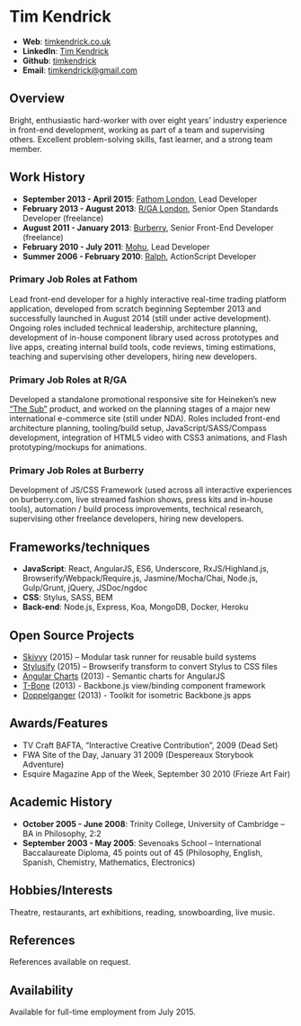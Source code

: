 # Tim Kendrick

- **Web**: [timkendrick.co.uk](http://timkendrick.co.uk/)
- **LinkedIn**: [Tim Kendrick](https://www.linkedin.com/profile/view?id=192494997)
- **Github**: [timkendrick](https://github.com/timkendrick)
- **Email**: [timkendrick@gmail.com](mailto:timkendrick@gmail.com)


## Overview

Bright, enthusiastic hard-worker with over eight years’ industry experience in front-end development, working as part of a team and supervising others. Excellent problem-solving skills, fast learner, and a strong team member.

## Work History

- **September 2013 - April 2015**: [Fathom London](http://fathomlondon.com/), Lead Developer
- **February 2013 - August 2013**: [R/GA London](http://rga.com/offices/london), Senior Open Standards Developer (freelance)
- **August 2011 - January 2013**: [Burberry](http://uk.burberry.com/), Senior Front-End Developer (freelance)
- **February 2010 - July 2011**: [Mohu](http://studiomohu.com/), Lead Developer
- **Summer 2006 - February 2010**: [Ralph](http://ralphandco.com/), ActionScript Developer

### Primary Job Roles at Fathom

Lead front-end developer for a highly interactive real-time trading platform application, developed from scratch beginning September 2013 and successfully launched in August 2014 (still under active development). Ongoing roles included technical leadership, architecture planning, development of in-house component library used across prototypes and live apps, creating internal build tools, code reviews, timing estimations, teaching and supervising other developers, hiring new developers.


### Primary Job Roles at R/GA

Developed a standalone promotional responsive site for Heineken’s new [“The Sub”](https://www.the-sub.com/) product, and worked on the planning stages of a major new international e-commerce site (still under NDA). Roles included front-end architecture planning, tooling/build setup, JavaScript/SASS/Compass development, integration of HTML5 video with CSS3 animations, and Flash prototyping/mockups for animations.


### Primary Job Roles at Burberry

Development of JS/CSS Framework (used across all interactive experiences on burberry.com, live streamed fashion shows, press kits and in-house tools), automation / build process improvements, technical research, supervising other freelance developers, hiring new developers.


## Frameworks/techniques

- **JavaScript**: React, AngularJS, ES6, Underscore, RxJS/Highland.js, Browserify/Webpack/Require.js, Jasmine/Mocha/Chai, Node.js, Gulp/Grunt, jQuery, JSDoc/ngdoc
- **CSS**: Stylus, SASS, BEM
- **Back-end**: Node.js, Express, Koa, MongoDB, Docker, Heroku


## Open Source Projects

- [Skivvy](https://github.com/timkendrick/skivvy) (2015) – Modular task runner for reusable build systems
- [Stylusify](https://github.com/timkendrick/stylusify) (2015) – Browserify transform to convert Stylus to CSS files
- [Angular Charts](https://github.com/timkendrick/angular-charts) (2013) - Semantic charts for AngularJS
- [T-Bone](https://github.com/timkendrick/t-bone) (2013) - Backbone.js view/binding component framework
- [Doppelganger](https://github.com/timkendrick/doppelganger) (2013) - Toolkit for isometric Backbone.js apps


## Awards/Features
- TV Craft BAFTA, “Interactive Creative Contribution”, 2009 (Dead Set)
- FWA Site of the Day, January 31 2009 (Despereaux Storybook Adventure)
- Esquire Magazine App of the Week, September 30 2010 (Frieze Art Fair)


## Academic History
- **October 2005 - June 2008**: Trinity College, University of Cambridge – BA in Philosophy, 2:2
- **September 2003 - May 2005**: Sevenoaks School – International Baccalaureate Diploma, 45 points out of 45 (Philosophy, English, Spanish, Chemistry, Mathematics, Electronics)


## Hobbies/Interests

Theatre, restaurants, art exhibitions, reading, snowboarding, live music.


## References

References available on request.

## Availability

Available for full-time employment from July 2015.
